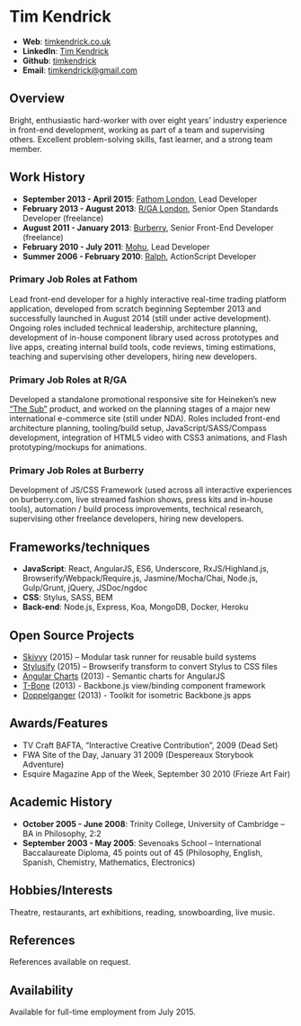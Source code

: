 # Tim Kendrick

- **Web**: [timkendrick.co.uk](http://timkendrick.co.uk/)
- **LinkedIn**: [Tim Kendrick](https://www.linkedin.com/profile/view?id=192494997)
- **Github**: [timkendrick](https://github.com/timkendrick)
- **Email**: [timkendrick@gmail.com](mailto:timkendrick@gmail.com)


## Overview

Bright, enthusiastic hard-worker with over eight years’ industry experience in front-end development, working as part of a team and supervising others. Excellent problem-solving skills, fast learner, and a strong team member.

## Work History

- **September 2013 - April 2015**: [Fathom London](http://fathomlondon.com/), Lead Developer
- **February 2013 - August 2013**: [R/GA London](http://rga.com/offices/london), Senior Open Standards Developer (freelance)
- **August 2011 - January 2013**: [Burberry](http://uk.burberry.com/), Senior Front-End Developer (freelance)
- **February 2010 - July 2011**: [Mohu](http://studiomohu.com/), Lead Developer
- **Summer 2006 - February 2010**: [Ralph](http://ralphandco.com/), ActionScript Developer

### Primary Job Roles at Fathom

Lead front-end developer for a highly interactive real-time trading platform application, developed from scratch beginning September 2013 and successfully launched in August 2014 (still under active development). Ongoing roles included technical leadership, architecture planning, development of in-house component library used across prototypes and live apps, creating internal build tools, code reviews, timing estimations, teaching and supervising other developers, hiring new developers.


### Primary Job Roles at R/GA

Developed a standalone promotional responsive site for Heineken’s new [“The Sub”](https://www.the-sub.com/) product, and worked on the planning stages of a major new international e-commerce site (still under NDA). Roles included front-end architecture planning, tooling/build setup, JavaScript/SASS/Compass development, integration of HTML5 video with CSS3 animations, and Flash prototyping/mockups for animations.


### Primary Job Roles at Burberry

Development of JS/CSS Framework (used across all interactive experiences on burberry.com, live streamed fashion shows, press kits and in-house tools), automation / build process improvements, technical research, supervising other freelance developers, hiring new developers.


## Frameworks/techniques

- **JavaScript**: React, AngularJS, ES6, Underscore, RxJS/Highland.js, Browserify/Webpack/Require.js, Jasmine/Mocha/Chai, Node.js, Gulp/Grunt, jQuery, JSDoc/ngdoc
- **CSS**: Stylus, SASS, BEM
- **Back-end**: Node.js, Express, Koa, MongoDB, Docker, Heroku


## Open Source Projects

- [Skivvy](https://github.com/timkendrick/skivvy) (2015) – Modular task runner for reusable build systems
- [Stylusify](https://github.com/timkendrick/stylusify) (2015) – Browserify transform to convert Stylus to CSS files
- [Angular Charts](https://github.com/timkendrick/angular-charts) (2013) - Semantic charts for AngularJS
- [T-Bone](https://github.com/timkendrick/t-bone) (2013) - Backbone.js view/binding component framework
- [Doppelganger](https://github.com/timkendrick/doppelganger) (2013) - Toolkit for isometric Backbone.js apps


## Awards/Features
- TV Craft BAFTA, “Interactive Creative Contribution”, 2009 (Dead Set)
- FWA Site of the Day, January 31 2009 (Despereaux Storybook Adventure)
- Esquire Magazine App of the Week, September 30 2010 (Frieze Art Fair)


## Academic History
- **October 2005 - June 2008**: Trinity College, University of Cambridge – BA in Philosophy, 2:2
- **September 2003 - May 2005**: Sevenoaks School – International Baccalaureate Diploma, 45 points out of 45 (Philosophy, English, Spanish, Chemistry, Mathematics, Electronics)


## Hobbies/Interests

Theatre, restaurants, art exhibitions, reading, snowboarding, live music.


## References

References available on request.

## Availability

Available for full-time employment from July 2015.
